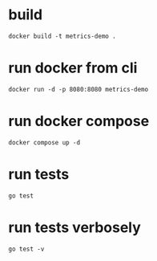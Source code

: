 # build
`docker build -t metrics-demo .`

# run docker from cli
`docker run -d -p 8080:8080 metrics-demo`

# run docker compose
`docker compose up -d`

# run tests
`go test`

# run tests verbosely
`go test -v`